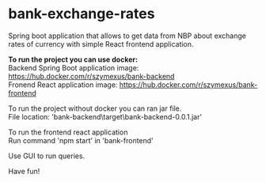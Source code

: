 # bank-exchange-rates
Spring boot application that allows to get data from NBP about exchange rates of currency with simple React frontend application.

**To run the project you can use docker:**  
Backend Spring Boot application image: https://hub.docker.com/r/szymexus/bank-backend  
Fronend React application image: https://hub.docker.com/r/szymexus/bank-frontend

To run the project without docker you can ran jar file.  
File location: 'bank-backend\target\bank-backend-0.0.1.jar'

To run the frontend react application  
Run command 'npm start' in 'bank-frontend\'

Use GUI to run queries.

Have fun!
